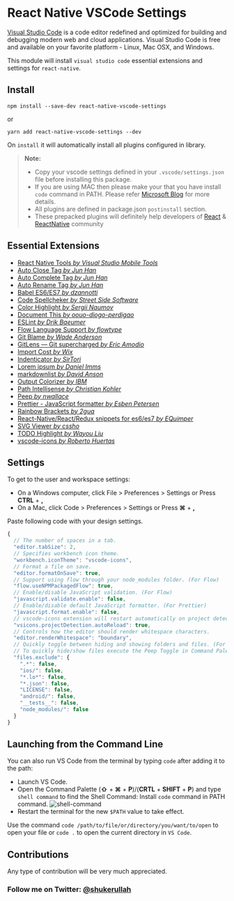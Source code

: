 # React Native VSCode Settings

[Visual Studio Code](https://code.visualstudio.com/) is a code editor redefined and optimized for building and debugging modern web and cloud applications. Visual Studio Code is free and available on your favorite platform - Linux, Mac OSX, and Windows.

This module will install `visual studio code` essential extensions and settings for `react-native`.

## Install

```shell
npm install --save-dev react-native-vscode-settings
```

or

```shell
yarn add react-native-vscode-settings --dev
```

On `install` it will automatically install all plugins configured in library.

> **Note:**
>
> * Copy your vscode settings defined in your `.vscode/settings.json` file before installing this package.
> * If you are using MAC then please make your that you have install `code` command in PATH. Please refer [Microsoft Blog](https://code.visualstudio.com/docs/setup/mac#_launching-from-the-command-line) for more details.
> * All plugins are defined in package.json `postinstall` section.
> * These prepacked plugins will definitely help developers of [React](https://github.com/facebook/react) & [ReactNative](https://github.com/facebook/react-native) community

## Essential Extensions

* [React Native Tools _by Visual Studio Mobile Tools_](https://marketplace.visualstudio.com/items?itemName=vsmobile.vscode-react-native)
* [Auto Close Tag _by Jun Han_](https://marketplace.visualstudio.com/items?itemName=formulahendry.auto-close-tag)
* [Auto Complete Tag _by Jun Han_](https://marketplace.visualstudio.com/items?itemName=formulahendry.auto-complete-tag)
* [Auto Rename Tag _by Jun Han_](https://marketplace.visualstudio.com/items?itemName=formulahendry.auto-rename-tag)
* [Babel ES6/ES7 _by dzannotti_](https://marketplace.visualstudio.com/items?itemName=dzannotti.vscode-babel-coloring)
* [Code Spellcheker _by Street Side Software_](https://marketplace.visualstudio.com/items?itemName=streetsidesoftware.code-spell-checker)
* [Color Highlight _by Sergii Naumov_](https://marketplace.visualstudio.com/items?itemName=naumovs.color-highlight)
* [Document This _by oouo-diogo-perdigao_](https://marketplace.visualstudio.com/items?itemName=oouo-diogo-perdigao.docthis)
* [ESLint _by Drik Baeumer_](https://marketplace.visualstudio.com/items?itemName=dbaeumer.vscode-eslint)
* [Flow Language Support _by flowtype_](https://marketplace.visualstudio.com/items?itemName=flowtype.flow-for-vscode)
* [Git Blame _by Wade Anderson_](https://marketplace.visualstudio.com/items?itemName=waderyan.gitblame)
* [GitLens — Git supercharged _by Eric Amodio_](https://marketplace.visualstudio.com/items?itemName=eamodio.gitlens)
* [Import Cost _by Wix_](https://marketplace.visualstudio.com/items?itemName=wix.vscode-import-cost)
* [Indenticator _by SirTori_](https://marketplace.visualstudio.com/items?itemName=SirTori.indenticator)
* [Lorem ipsum _by Daniel Imms_](https://marketplace.visualstudio.com/items?itemName=Tyriar.lorem-ipsum)
* [markdownlist _by David Anson_](https://marketplace.visualstudio.com/items?itemName=DavidAnson.vscode-markdownlint)
* [Output Colorizer _by IBM_](https://marketplace.visualstudio.com/items?itemName=IBM.output-colorizer)
* [Path Intellisense _by Christian Kohler_](https://marketplace.visualstudio.com/items?itemName=christian-kohler.path-intellisense)
* [Peep _by nwallace_](https://marketplace.visualstudio.com/items?itemName=nwallace.peep)
* [Prettier - JavaScript formatter _by Esben Petersen_](https://marketplace.visualstudio.com/items?itemName=esbenp.prettier-vscode)
* [Rainbow Brackets _by 2gua_](https://marketplace.visualstudio.com/items?itemName=2gua.rainbow-brackets)
* [React-Native/React/Redux snippets for es6/es7 _by EQuimper_](https://marketplace.visualstudio.com/items?itemName=EQuimper.react-native-react-redux)
* [SVG Viewer _by cssho_](https://marketplace.visualstudio.com/items?itemName=cssho.vscode-svgviewer)
* [TODO Highlight _by Wayou Liu_](https://marketplace.visualstudio.com/items?itemName=wayou.vscode-todo-highlight)
* [vscode-icons _by Roberto Huertas_](https://marketplace.visualstudio.com/items?itemName=robertohuertasm.vscode-icons)

## Settings

To get to the user and workspace settings:

* On a Windows computer, click File > Preferences > Settings or Press **CTRL** + **,**
* On a Mac, click Code > Preferences > Settings or Press **⌘** + **,**

Paste following code with your design settings.

```js
{
  // The number of spaces in a tab.
  "editor.tabSize": 2,
  // Specifies workbench icon theme.
  "workbench.iconTheme": "vscode-icons",
  // Format a file on save.
  "editor.formatOnSave": true,
  // Support using flow through your node_modules folder. (For Flow)
  "flow.useNPMPackagedFlow": true,
  // Enable/disable JavaScript validation. (For Flow)
  "javascript.validate.enable": false,
  // Enable/disable default JavaScript formatter. (For Prettier)
  "javascript.format.enable": false,
  // vscode-icons extension will restart automatically on project detection. (For vscode-icons)
  "vsicons.projectDetection.autoReload": true,
  // Controls how the editor should render whitespace characters.
  "editor.renderWhitespace": "boundary",
  // Quickly toggle between hiding and showing folders and files. (For Peep)
  // To quickly hide/show files execute the Peep Toggle in Command Palette.
  "files.exclude": {
    ".*": false,
    "ios/": false,
    "*.lo*": false,
    "*.json": false,
    "LICENSE": false,
    "android/": false,
    "__tests__": false,
    "node_modules/": false
  }
}
```

## Launching from the Command Line

You can also run VS Code from the terminal by typing `code` after adding it to the path:

* Launch VS Code.
* Open the Command Palette (**⇧** + **⌘** + **P**)/(**CRTL** + **SHIFT** + **P**) and type `shell command` to find the Shell Command: Install `code` command in PATH command.
  ![shell-command](https://user-images.githubusercontent.com/963765/34649812-016b6834-f3d8-11e7-9ba9-c262bebf2837.png)
* Restart the terminal for the new `$PATH` value to take effect.

Use the command `code /path/to/file/or/directory/you/want/to/open` to open your file or `code .` to open the current directory in `VS Code`.

## Contributions

Any type of contribution will be very much appreciated.

### Follow me on Twitter: [@shukerullah](https://twitter.com/shukerullah)
